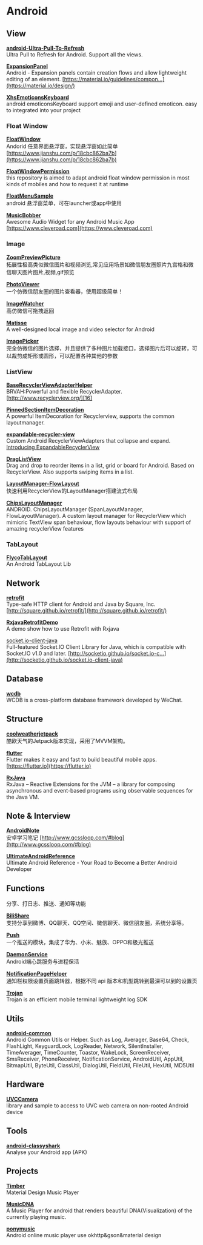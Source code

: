 
# Android


## View
[**android-Ultra-Pull-To-Refresh**][39]  
Ultra Pull to Refresh for Android. Support all the views.  

[**ExpansionPanel**][20]  
Android - Expansion panels contain creation flows and allow lightweight editing of an element. [https://material.io/guidelines/compon…](https://material.io/design/)  

[**XhsEmoticonsKeyboard**][26]  
android emoticonsKeyboard support emoji and user-defined emoticon. easy to integrated into your project  


### Float Window
[**FloatWindow**][3]  
Andorid 任意界面悬浮窗，实现悬浮窗如此简单 [https://www.jianshu.com/p/18cbc862ba7b](https://www.jianshu.com/p/18cbc862ba7b)  

[**FloatWindowPermission**][24]  
this repository is aimed to adapt android float window permission in most kinds of mobiles and how to request it at runtime  

[**FloatMenuSample**][25]  
android 悬浮窗菜单，可在launcher或app中使用  

[**MusicBobber**][17]  
Awesome Audio Widget for any Android Music App [https://www.cleveroad.com](https://www.cleveroad.com)  


### Image
[**ZoomPreviewPicture**][19]  
拓展性极高类似微信图片和视频浏览,常见应用场景如微信朋友圈照片九宫格和微信聊天图片图片,视频,gif预览  

[**PhotoViewer**][14]  
一个仿微信朋友圈的图片查看器，使用超级简单！  

[**ImageWatcher**][38]  
高仿微信可拖拽返回  

[**Matisse**][41]  
A well-designed local image and video selector for Android  

[**ImagePicker**][18]  
完全仿微信的图片选择，并且提供了多种图片加载接口，选择图片后可以旋转，可以裁剪成矩形或圆形，可以配置各种其他的参数  


### ListView
[**BaseRecyclerViewAdapterHelper**][15]  
BRVAH:Powerful and flexible RecyclerAdapter. [http://www.recyclerview.org/][16]  

[**PinnedSectionItemDecoration**][12]  
A powerful ItemDecoration for Recyclerview, supports the common layoutmanager.  

[**expandable-recycler-view**][9]  
Custom Android RecyclerViewAdapters that collapse and expand. [Introducing ExpandableRecyclerView][10]  

[**DragListView**][13]  
Drag and drop to reorder items in a list, grid or board for Android. Based on RecyclerView. Also supports swiping items in a list.  

[**LayoutManager-FlowLayout**][1]  
快速利用RecyclerView的LayoutManager搭建流式布局  

[**ChipsLayoutManager**][11]  
ANDROID. ChipsLayoutManager (SpanLayoutManager, FlowLayoutManager). A custom layout manager for RecyclerView which mimicric TextView span behaviour, flow layouts behaviour with support of amazing recyclerView features  


### TabLayout
[**FlycoTabLayout**][4]  
An Android TabLayout Lib  


## Network
[**retrofit**][45]  
Type-safe HTTP client for Android and Java by Square, Inc. [http://square.github.io/retrofit/](http://square.github.io/retrofit/)  

[**RxjavaRetrofitDemo**][43]  
A demo show how to use Retrofit with Rxjava  

[socket.io-client-java][32]  
Full-featured Socket.IO Client Library for Java, which is compatible with Socket.IO v1.0 and later. [http://socketio.github.io/socket.io-c…](http://socketio.github.io/socket.io-client-java)  


## Database
[**wcdb**][5]  
WCDB is a cross-platform database framework developed by WeChat.  


## Structure
[**coolweatherjetpack**][8]  
酷欧天气的Jetpack版本实现，采用了MVVM架构。  

[**flutter**][28]  
Flutter makes it easy and fast to build beautiful mobile apps. [https://flutter.io](https://flutter.io)  

[**RxJava**][6]  
RxJava – Reactive Extensions for the JVM – a library for composing asynchronous and event-based programs using observable sequences for the Java VM.  


## Note & Interview
[**AndroidNote**][23]  
安卓学习笔记 [http://www.gcssloop.com/#blog](http://www.gcssloop.com/#blog)  

[**UltimateAndroidReference**][42]  
Ultimate Android Reference - Your Road to Become a Better Android Developer  


## Functions
分享、打日志、推送、通知等功能

[**BiliShare**][2]  
支持分享到微博、QQ聊天、QQ空间、微信聊天、微信朋友圈，系统分享等。  

[**Push**][21]  
一个推送的模块，集成了华为、小米、魅族、OPPO和极光推送  

[**DaemonService**][22]  
Android端心跳服务与进程保活  

[**NotificationPageHelper**][29]  
通知栏权限设置页面跳转器，根据不同 api 版本和机型跳转到最深可以到的设置页  

[**Trojan**][33]  
Trojan is an efficient mobile terminal lightweight log SDK  


## Utils
[**android-common**][40]  
Android Common Utils or Helper. Such as Log, Averager, Base64, Check, FlashLight, KeyguardLock, LogReader, Network, SilentInstaller, TimeAverager, TimeCounter, Toastor, WakeLock, ScreenReceiver, SmsReceiver, PhoneReceiver, NotificationService, AndroidUtil, AppUtil, BitmapUtil, ByteUtil, ClassUtil, DialogUtil, FieldUtil, FileUtil, HexUtil, MD5Util  


## Hardware
[**UVCCamera**][37]  
library and sample to access to UVC web camera on non-rooted Android device  


## Tools
[**android-classyshark**][31]  
Analyse your Android app (APK)  

## Projects
[**Timber**][7]  
Material Design Music Player  

[**MusicDNA**][27]  
A Music Player for android that renders beautiful DNA(Visualization) of the currently playing music.  

[**ponymusic**][30]  
Android online music player use okhttp&gson&material design  




[1]: https://github.com/xiangcman/LayoutManager-FlowLayout
[2]: https://github.com/bilibili/BiliShare
[3]: https://github.com/yhaolpz/FloatWindow
[4]: https://github.com/H07000223/FlycoTabLayout
[5]: https://github.com/Tencent/wcdb
[6]: https://github.com/ReactiveX/RxJava
[7]: https://github.com/naman14/Timber
[8]: https://github.com/guolindev/coolweatherjetpack
[9]: https://github.com/thoughtbot/expandable-recycler-view
[10]: https://thoughtbot.com/blog/introducing-expandablerecyclerview
[11]: https://github.com/BelooS/ChipsLayoutManager
[12]: https://github.com/oubowu/PinnedSectionItemDecoration
[13]: https://github.com/woxblom/DragListView
[14]: https://github.com/wanglu1209/PhotoViewer
[15]: https://github.com/CymChad/BaseRecyclerViewAdapterHelper
[16]: http://www.recyclerview.org/
[17]: https://github.com/Cleveroad/MusicBobber
[18]: https://github.com/jeasonlzy/ImagePicker
[19]: https://github.com/yangchaojiang/ZoomPreviewPicture
[20]: https://github.com/florent37/ExpansionPanel
[21]: https://github.com/Luomingbear/Push
[22]: https://github.com/sunfusheng/DaemonService
[23]: https://github.com/GcsSloop/AndroidNote
[24]: https://github.com/zhaozepeng/FloatWindowPermission
[25]: https://github.com/crosg/FloatMenuSample
[26]: https://github.com/w446108264/XhsEmoticonsKeyboard
[27]: https://github.com/harjot-oberai/MusicDNA
[28]: https://github.com/flutter/flutter
[29]: https://github.com/Labmem003/NotificationPageHelper
[30]: https://github.com/wangchenyan/ponymusic
[31]: https://github.com/google/android-classyshark
[32]: https://github.com/socketio/socket.io-client-java
[33]: https://github.com/eleme/Trojan
[37]: https://github.com/saki4510t/UVCCamera
[38]: https://github.com/iielse/ImageWatcher
[39]: https://github.com/liaohuqiu/android-Ultra-Pull-To-Refresh
[40]: https://github.com/litesuits/android-common
[41]: https://github.com/zhihu/Matisse
[42]: https://github.com/aritraroy/UltimateAndroidReference
[43]: https://github.com/tough1985/RxjavaRetrofitDemo
[45]: https://github.com/square/retrofit
